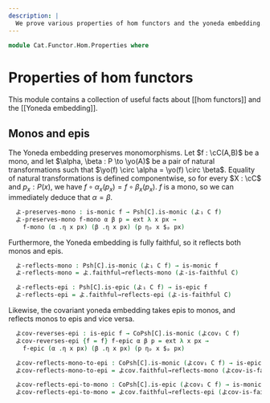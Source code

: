 ```yaml
---
description: |
  We prove various properties of hom functors and the yoneda embedding.
---
```

<!--
```agda
open import Cat.Functor.Properties
open import Cat.Functor.Base
open import Cat.Functor.Hom
open import Cat.Prelude

import Cat.Functor.Morphism
import Cat.Reasoning
```
-->

```agda
module Cat.Functor.Hom.Properties where
```

# Properties of hom functors

This module contains a collection of useful facts about [[hom functors]] and the
[[Yoneda embedding]].

<!--
```agda
module _ {o ℓ} {C : Precategory o ℓ} where
  open Cat.Reasoning C
  private
    module Psh[C] = Cat.Reasoning Cat[ C ^op , Sets ℓ ]
    module CoPsh[C] = Cat.Reasoning Cat[ C , Sets ℓ ]
    module よ = Cat.Functor.Morphism (よ C)
    module よcov = Cat.Functor.Morphism (よcov C)

  private
    variable
      x y z : Ob
      f g h : Hom x y

  open _=>_
```
-->

## Monos and epis

The Yoneda embedding preserves monomorphisms. Let $f : \cC(A,B)$ be a mono,
and let $\alpha, \beta : P \to \yo(A)$ be a pair of natural transformations
such that $\yo(f) \circ \alpha = \yo(f) \circ \beta$. Equality of natural
transformations is defined componentwise, so for every $X : \cC$ and
$p_x : P(x)$, we have $f \circ \alpha_x(p_x) = f \circ \beta_x(p_x)$.
$f$ is a mono, so we can immediately deduce that $\alpha = \beta$.

```agda
  よ-preserves-mono : is-monic f → Psh[C].is-monic (よ₁ C f)
  よ-preserves-mono f-mono α β p = ext λ x px →
    f-mono (α .η x px) (β .η x px) (p ηₚ x $ₚ px)
```

Furthermore, the Yoneda embedding is fully faithful, so it reflects
both monos and epis.

```agda
  よ-reflects-mono : Psh[C].is-monic (よ₁ C f) → is-monic f
  よ-reflects-mono = よ.faithful→reflects-mono (よ-is-faithful C)

  よ-reflects-epi : Psh[C].is-epic (よ₁ C f) → is-epic f
  よ-reflects-epi = よ.faithful→reflects-epi (よ-is-faithful C)
```

Likewise, the covariant yoneda embedding takes epis to monos, and
reflects monos to epis and vice versa.

```agda
  よcov-reverses-epi : is-epic f → CoPsh[C].is-monic (よcov₁ C f)
  よcov-reverses-epi {f = f} f-epic α β p = ext λ x px →
    f-epic (α .η x px) (β .η x px) (p ηₚ x $ₚ px)

  よcov-reflects-mono-to-epi : CoPsh[C].is-monic (よcov₁ C f) → is-epic f
  よcov-reflects-mono-to-epi = よcov.faithful→reflects-mono (よcov-is-faithful C)

  よcov-reflects-epi-to-mono : CoPsh[C].is-epic (よcov₁ C f) → is-monic f
  よcov-reflects-epi-to-mono = よcov.faithful→reflects-epi (よcov-is-faithful C)
```
